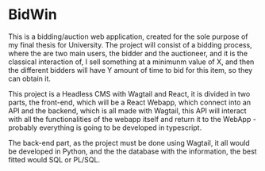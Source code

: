 # BidWin
This is a bidding/auction web application, created for the sole purpose of my final thesis for University.
The project will consist of a bidding process, where the are two main users, the bidder and the auctioneer, and it is the classical interaction of, I sell something at a minimunm value of X, and then the different bidders will have Y amount of time to bid for this item, so they can obtain it.

This project is a Headless CMS with Wagtail and React, it is divided in two parts, the front-end, which will be a React Webapp, which connect into an API and the backend, which is all made with Wagtail, this API will interact with all the functionalities of the webapp itself and return it to the WebApp - probably everything is going to be developed in typescript.

The back-end part, as the project must be done using Wagtail, it all would be developed in Python, and the the database with the information, the best fitted would SQL or PL/SQL.
